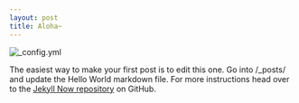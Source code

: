```yaml
---
layout: post
title: Aloha~
---
```




![_config.yml](http://img1.reactor.cc/pics/post/full/MS-Paint-Adventures-%D1%80%D0%B0%D0%B7%D0%BD%D0%BE%D0%B5-%D0%BC%D1%8B-%D0%B4%D0%B5%D0%BB%D0%B0%D0%B5%D0%BC-%D1%82%D0%B5%D0%B3%D0%B8-Karkat-%D0%B2%D0%B5%D1%88%D0%B0%D0%B5%D1%82-2079775.gif)

The easiest way to make your first post is to edit this one. Go into /_posts/ and update the Hello World markdown file. For more instructions head over to the [Jekyll Now repository](https://github.com/barryclark/jekyll-now) on GitHub.

